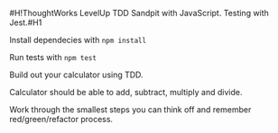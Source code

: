#H!ThoughtWorks LevelUp TDD Sandpit with JavaScript. Testing with Jest.#H1

Install dependecies with `npm install`

Run tests with `npm test`

Build out your calculator using TDD. 

Calculator should be able to add, subtract, multiply and divide. 

Work through the smallest steps you can think off and remember red/green/refactor process.


